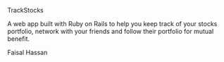 TrackStocks

A web app built with Ruby on Rails to help you keep track of your stocks portfolio,
network with your friends and follow their portfolio for mutual benefit.


Faisal Hassan